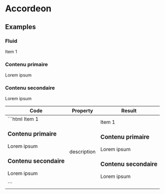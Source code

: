 # Accordeon

## Examples

### Fluid

<div class="sample-bloc">

  <pf-accordeon>
    <span slot = "label" >Item 1</span>
    <div>
      <h3>Contenu primaire</h3>
      <p>Lorem ipsum</p>
    </div>
    <div>
      <h3>Contenu secondaire</h3>
      <p>Lorem ipsum</p>
    </div>
  </pf-accordeon>

</div>

<div class = "sample-table full-width">

  <table>
    <thead>
      <tr>
        <th>Code</th>
        <th>Property</th>
        <th>Result</th>
      </tr>
    </thead>
    <tbody>
      <tr>
        <td>
          ```html
            <pf-accordeon>
              <span slot = "label" >Item 1</span>
              <div>
                <h3>Contenu primaire</h3>
                <p>Lorem ipsum</p>
              </div>
              <div>
                <h3>Contenu secondaire</h3>
                <p>Lorem ipsum</p>
              </div>
            </pf-accordeon>
          ```
        </td>
        <td>description</td>
        <td>
            <pf-accordeon>
              <span slot = "label" >Item 1</span>
              <div>
                <h3>Contenu primaire</h3>
                <p>Lorem ipsum</p>
              </div>
              <div>
                <h3>Contenu secondaire</h3>
                <p>Lorem ipsum</p>
              </div>
            </pf-accordeon>
        </td>
      </tr>
    </tbody>
  </table>

</div>